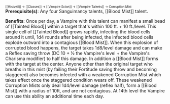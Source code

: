 <sup><sup>[[Mistveil]] → [[Classes]] → [[Vampire Scion]] → [[Vampire Talents]] → Corruption Mist</sup></sup>
**Prerequisite(s)**: Any four Sanguimancy talents, [[Blood Mist]] talent.

**Benefits**: Once per day, a Vampire with this talent can manifest a small bead of [[Tainted Blood]] within a target that's within 100 ft. + 10 ft./level. This single cell of [[Tainted Blood]] grows rapidly, infecting the blood cells around it until, 1d4 rounds after being infected, the infected blood cells explode outward into a contagious [[Blood Mist]]. When this explosion of corrupted blood happens, the target takes 1d8/level damage and can make a Reflex saving throw (DC 10 + ½ the Vampire's level + the Vampire's Charisma modifier) to half this damage. In addition a [[Blood Mist]] forms with the target at the center. Anyone other than the original target who breaths in this mist (by failing their Fortitude saving throw and becoming staggered) also becomes infected with a weakened Corruption Mist which takes effect once the staggered condition wears off. These weakened Corruption Mists only deal 1d4/level damage (reflex half), form a [[Blood Mist]] with a radius of 10ft, and are not contagious. At 14th level the Vampire can use this ability an additional time each day. 